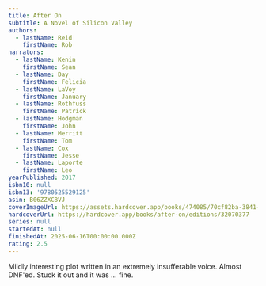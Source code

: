```yaml
---
title: After On
subtitle: A Novel of Silicon Valley
authors:
  - lastName: Reid
    firstName: Rob
narrators:
  - lastName: Kenin
    firstName: Sean
  - lastName: Day
    firstName: Felicia
  - lastName: LaVoy
    firstName: January
  - lastName: Rothfuss
    firstName: Patrick
  - lastName: Hodgman
    firstName: John
  - lastName: Merritt
    firstName: Tom
  - lastName: Cox
    firstName: Jesse
  - lastName: Laporte
    firstName: Leo
yearPublished: 2017
isbn10: null
isbn13: '9780525529125'
asin: B06ZZXC8VJ
coverImageUrl: https://assets.hardcover.app/books/474085/70cf82ba-3841-4a6b-94b4-16b9169a3dc1.jpg
hardcoverUrl: https://hardcover.app/books/after-on/editions/32070377
series: null
startedAt: null
finishedAt: 2025-06-16T00:00:00.000Z
rating: 2.5
---
```


Mildly interesting plot written in an extremely insufferable voice. Almost DNF'ed. Stuck it out and it was … fine.
